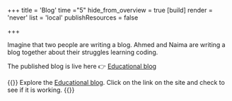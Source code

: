 +++
title = 'Blog'
time ="5"
hide_from_overview = true
[build]
  render = 'never'
  list = 'local'
  publishResources = false

+++

Imagine that two people are writing a blog.
Ahmed and Naima are writing a blog together about their struggles learning coding.

The published blog is live here 👉 [Educational blog](https://git-demo-week1.netlify.app/)

{{<note type="exercise" title="exercise 1.1">}}
Explore the [Educational blog](https://git-demo-week1.netlify.app/). Click on the link on the site and check to see if it is working.
{{</note>}}

